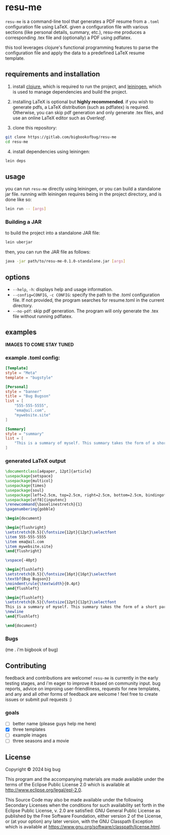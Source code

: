 # resu-me

`resu-me` is a command-line tool that generates a PDF resume from a `.toml` configuration file using LaTeX. given a configuration file with various sections (like personal details, summary, etc.), resu-me produces a corresponding .tex file and (optionally) a PDF using pdflatex.

this tool leverages clojure's functional programming features to parse the configuration file and apply the data to a predefined LaTeX resume template.

## requirements and installation

1. install [clojure](https://clojure.org/guides/getting_started), which is required to run the project, and [leiningen](https://leiningen.org/), which is used to manage dependencies and build the project.

2. installing LaTeX is optional but **highly recommended**. if you wish to generate pdfs, a LaTeX distribution (such as pdflatex) is required. Otherwise, you can skip pdf generation and only generate .tex files, and use an online LaTeX editor such as *Overleaf*.

3. clone this repository:

```bash
git clone https://gitlab.com/bigbookofbug/resu-me
cd resu-me
```

4. install dependencies using leiningen:

```bash
lein deps
```

## usage

you can run `resu-me` directly using leiningen, or you can build a standalone jar file.
running with leiningen requires being in the project directory, and is done like so:

```bash
lein run -- [args]
```

### Building a JAR

to build the project into a standalone JAR file:

```bash
lein uberjar
```

then, you can run the JAR file as follows:

```bash
java -jar path/to/resu-me-0.1.0-standalone.jar [args]
```

## options

* `--help`, `-h`: displays help and usage information.
* `--config=CONFIG`, `-c CONFIG`: specify the path to the .toml configuration file. If not provided, the program searches for resume.toml in the current directory.
* `--no-pdf`: skip pdf generation. The program will only generate the .tex file without running pdflatex.

## examples

**IMAGES TO COME STAY TUNED**

### example .toml config:

```toml
[Template]
style = "Meta"
template = "bugstyle"

[Personal]
style = "banner"
title = "Bug Bugson"
list = [
    "555-555-5555",
    "ema@ail.com",
    "mywebsite.site"
]

[Summary]
style = "summary"
list = [
	"This is a summary of myself. This summary takes the form of a short paragraph that will go over relevant interests and skillsets. This can be used as a sort of \"elevator pitch\" for oneself, and should provide an overview of what one can do."
]
```

### generated LaTeX output

```latex
\documentclass[a4paper, 12pt]{article}
\usepackage{setspace}
\usepackage{multicol}
\usepackage{times}
\usepackage{soul}
\usepackage[left=2.5cm, top=2.5cm, right=2.5cm, bottom=2.5cm, bindingoffset=0.5cm]{geometry}
\usepackage[utf8]{inputenc}
\renewcommand{\baselinestretch}{1}
\pagenumbering{gobble}

\begin{document}

\begin{flushright}
\setstretch{0.5}{\fontsize{12pt}{12pt}\selectfont
\item 555-555-5555
\item ema@ail.com
\item mywebsite.site}
\end{flushright}

\vspace{-40pt}

\begin{flushleft}
\setstretch{0.5}{\fontsize{16pt}{16pt}\selectfont
\textbf{Bug Bugson}}
\noindent\rule{\textwidth}{0.4pt}
\end{flushleft}

\begin{flushleft}
\setstretch{0.5}{\fontsize{12pt}{12pt}\selectfont
This is a summary of myself. This summary takes the form of a short paragraph that will go over relevant interests and skillsets. This can be used as a sort of "elevator pitch" for oneself, and should provide an overview of what one can do.}
\newline
\end{flushleft}

\end{document}
```

### Bugs

(me . i'm bigbook of bug)

## Contributing

feedback and contributions are welcome! `resu-me` is currently in the early testing stages, and i'm eager to improve it based on community input. bug reports, advice on improing user-friendliness, requests for new templates, and any and all other forms of feedback are welcome ! feel free to create issues or submit pull requests :)

### goals

- [ ] better name (please guys help me here)
- [x] three templates
- [ ] example images
- [ ] three seasons and a movie

## License

Copyright © 2024 big bug

This program and the accompanying materials are made available under the
terms of the Eclipse Public License 2.0 which is available at
http://www.eclipse.org/legal/epl-2.0.

This Source Code may also be made available under the following Secondary
Licenses when the conditions for such availability set forth in the Eclipse
Public License, v. 2.0 are satisfied: GNU General Public License as published by
the Free Software Foundation, either version 2 of the License, or (at your
option) any later version, with the GNU Classpath Exception which is available
at https://www.gnu.org/software/classpath/license.html.
